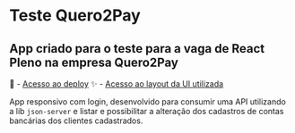 # Teste Quero2Pay
## App criado para o teste para a vaga de React Pleno na empresa Quero2Pay

🚀 - [Acesso ao deploy](https://viniciusmelo.herokuapp.com/login)
✨ - [Acesso ao layout da UI utilizada](https://www.figma.com/file/ym8s8w8sydNzYS3TeBTzWR/Sele%C3%A7%C3%A3o-Env?node-id=0%3A1&t=lx3auxED3I6jrO0Q-1)

App responsivo com login, desenvolvido para consumir uma API utilizando a lib `json-server` e listar e possibilitar a alteração dos cadastros de contas bancárias dos clientes cadastrados.
